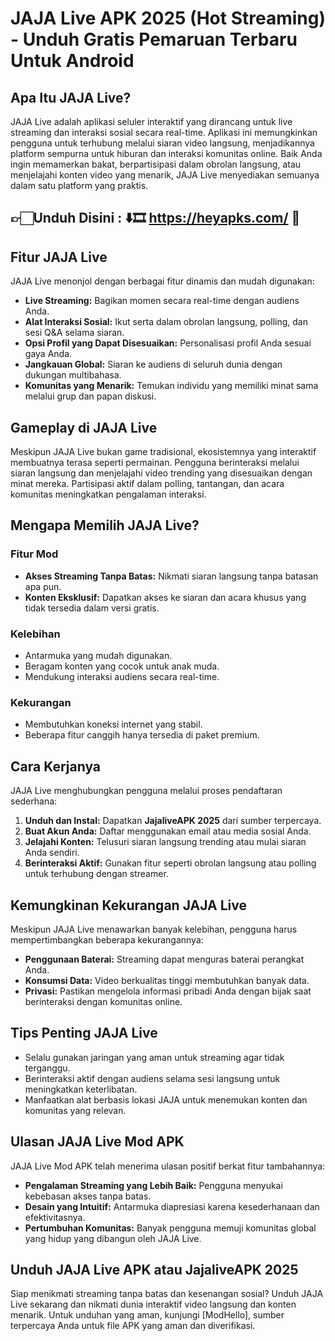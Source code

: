 # JAJA Live APK 2025 (Hot Streaming) - Unduh Gratis Pemaruan Terbaru Untuk Android 

## Apa Itu JAJA Live?  
JAJA Live adalah aplikasi seluler interaktif yang dirancang untuk live streaming dan interaksi sosial secara real-time. Aplikasi ini memungkinkan pengguna untuk terhubung melalui siaran video langsung, menjadikannya platform sempurna untuk hiburan dan interaksi komunitas online. Baik Anda ingin memamerkan bakat, berpartisipasi dalam obrolan langsung, atau menjelajahi konten video yang menarik, JAJA Live menyediakan semuanya dalam satu platform yang praktis.  

## 👉🏻Unduh Disini : ⬇️🎞️ https://heyapks.com/ 📲

## Fitur JAJA Live  
JAJA Live menonjol dengan berbagai fitur dinamis dan mudah digunakan:  
- **Live Streaming:** Bagikan momen secara real-time dengan audiens Anda.  
- **Alat Interaksi Sosial:** Ikut serta dalam obrolan langsung, polling, dan sesi Q&A selama siaran.  
- **Opsi Profil yang Dapat Disesuaikan:** Personalisasi profil Anda sesuai gaya Anda.  
- **Jangkauan Global:** Siaran ke audiens di seluruh dunia dengan dukungan multibahasa.  
- **Komunitas yang Menarik:** Temukan individu yang memiliki minat sama melalui grup dan papan diskusi.  

## Gameplay di JAJA Live  
Meskipun JAJA Live bukan game tradisional, ekosistemnya yang interaktif membuatnya terasa seperti permainan. Pengguna berinteraksi melalui siaran langsung dan menjelajahi video trending yang disesuaikan dengan minat mereka. Partisipasi aktif dalam polling, tantangan, dan acara komunitas meningkatkan pengalaman interaksi.  

## Mengapa Memilih JAJA Live?  

### Fitur Mod  
- **Akses Streaming Tanpa Batas:** Nikmati siaran langsung tanpa batasan apa pun.  
- **Konten Eksklusif:** Dapatkan akses ke siaran dan acara khusus yang tidak tersedia dalam versi gratis.  

### Kelebihan  
- Antarmuka yang mudah digunakan.  
- Beragam konten yang cocok untuk anak muda.  
- Mendukung interaksi audiens secara real-time.  

### Kekurangan  
- Membutuhkan koneksi internet yang stabil.  
- Beberapa fitur canggih hanya tersedia di paket premium.  

## Cara Kerjanya  
JAJA Live menghubungkan pengguna melalui proses pendaftaran sederhana:  
1. **Unduh dan Instal:** Dapatkan **JajaliveAPK 2025** dari sumber terpercaya.  
2. **Buat Akun Anda:** Daftar menggunakan email atau media sosial Anda.  
3. **Jelajahi Konten:** Telusuri siaran langsung trending atau mulai siaran Anda sendiri.  
4. **Berinteraksi Aktif:** Gunakan fitur seperti obrolan langsung atau polling untuk terhubung dengan streamer.  

## Kemungkinan Kekurangan JAJA Live  
Meskipun JAJA Live menawarkan banyak kelebihan, pengguna harus mempertimbangkan beberapa kekurangannya:  
- **Penggunaan Baterai:** Streaming dapat menguras baterai perangkat Anda.  
- **Konsumsi Data:** Video berkualitas tinggi membutuhkan banyak data.  
- **Privasi:** Pastikan mengelola informasi pribadi Anda dengan bijak saat berinteraksi dengan komunitas online.  

## Tips Penting JAJA Live  
- Selalu gunakan jaringan yang aman untuk streaming agar tidak terganggu.  
- Berinteraksi aktif dengan audiens selama sesi langsung untuk meningkatkan keterlibatan.  
- Manfaatkan alat berbasis lokasi JAJA untuk menemukan konten dan komunitas yang relevan.  

## Ulasan JAJA Live Mod APK  
JAJA Live Mod APK telah menerima ulasan positif berkat fitur tambahannya:  
- **Pengalaman Streaming yang Lebih Baik:** Pengguna menyukai kebebasan akses tanpa batas.  
- **Desain yang Intuitif:** Antarmuka diapresiasi karena kesederhanaan dan efektivitasnya.  
- **Pertumbuhan Komunitas:** Banyak pengguna memuji komunitas global yang hidup yang dibangun oleh JAJA Live.  

## Unduh JAJA Live APK atau JajaliveAPK 2025  
Siap menikmati streaming tanpa batas dan kesenangan sosial? Unduh JAJA Live sekarang dan nikmati dunia interaktif video langsung dan konten menarik. Untuk unduhan yang aman, kunjungi [ModHello], sumber terpercaya Anda untuk file APK yang aman dan diverifikasi.
